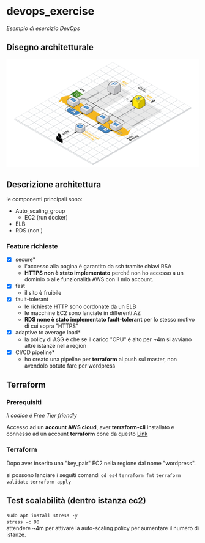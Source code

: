 # devops_exercise
_Esempio di esercizio DevOps_

## Disegno architetturale

![architettura](static/Architecture.png)


## Descrizione architettura
le componenti principali sono:  
- Auto_scaling_group
    - EC2 (run docker)
- ELB 
- RDS (non )

### Feature richieste  
- [x] secure*
    - l'accesso alla pagina è garantito da ssh tramite chiavi RSA
    - **HTTPS non è stato implementato** perché non ho accesso a un dominio o alle funzionalità AWS con il mio account.
- [x] fast
    - il sito è fruibile
- [x] fault-tolerant
    - le richieste HTTP sono cordonate da un ELB
    - le macchine EC2 sono lanciate in differenti AZ
    - **RDS none è stato implementato fault-tolerant** per lo stesso motivo di cui sopra "HTTPS"
- [x] adaptive to average load*
    - la policy di ASG è che se il carico "CPU" è alto per ~4m si avviano altre istanze nella region  
- [x] CI/CD pipeline*
    - ho creato una pipeline per **terraform** al push sul master, non avendolo potuto fare per wordpress   

## Terraform  
### Prerequisiti
_Il codice è Free Tier friendly_ 

Accesso ad un **account AWS cloud**, aver **terraform-cli** installato e connesso ad un account **terraform** cone da questo [Link](https://developer.hashicorp.com/terraform/tutorials/automation/github-actions?in=terraform%2Fautomation)  

### Terraform 
Dopo aver inserito una "key_pair" EC2 nella regione dal nome "wordpress".

si possono lanciare i seguiti comandi
`cd es4`
`terraform fmt`
`terraform validate`
`terraform apply`

## Test scalabilità (dentro istanza ec2)

`sudo apt install stress -y`  
`stress -c 90`  
attendere ~4m per attivare la auto-scaling policy per aumentare il numero di istanze.
